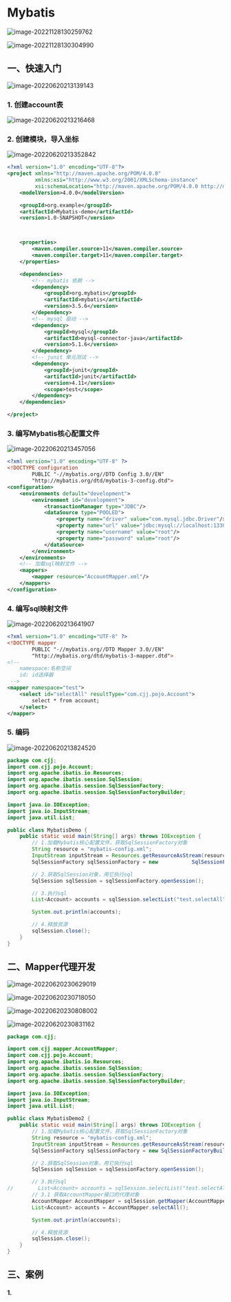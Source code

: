 # Mybatis

![image-20221128130259762](https://gitee.com/chen-jiujia/typora-picgo/raw/master/img/202309251748204.png)

![image-20221128130304990](https://gitee.com/chen-jiujia/typora-picgo/raw/master/img/202309251748205.png)

## 一、快速入门

![image-20220620213139143](https://gitee.com/chen-jiujia/typora-picgo/raw/master/img/202309251748206.png)

### 1.  创建account表

![image-20220620213216468](https://gitee.com/chen-jiujia/typora-picgo/raw/master/img/202309251748207.png)

### 2. 创建模块，导入坐标

![image-20220620213352842](https://gitee.com/chen-jiujia/typora-picgo/raw/master/img/202309251748208.png)

```xml
<?xml version="1.0" encoding="UTF-8"?>
<project xmlns="http://maven.apache.org/POM/4.0.0"
         xmlns:xsi="http://www.w3.org/2001/XMLSchema-instance"
         xsi:schemaLocation="http://maven.apache.org/POM/4.0.0 http://maven.apache.org/xsd/maven-4.0.0.xsd">
    <modelVersion>4.0.0</modelVersion>

    <groupId>org.example</groupId>
    <artifactId>Mybatis-demo</artifactId>
    <version>1.0-SNAPSHOT</version>



    <properties>
        <maven.compiler.source>11</maven.compiler.source>
        <maven.compiler.target>11</maven.compiler.target>
    </properties>

    <dependencies>
        <!-- mybatis 依赖 -->
        <dependency>
            <groupId>org.mybatis</groupId>
            <artifactId>mybatis</artifactId>
            <version>3.5.6</version>
        </dependency>
        <!-- mysql 驱动 -->
        <dependency>
            <groupId>mysql</groupId>
            <artifactId>mysql-connector-java</artifactId>
            <version>5.1.6</version>
        </dependency>
		<!-- junit 单元测试 -->
        <dependency>
            <groupId>junit</groupId>
            <artifactId>junit</artifactId>
            <version>4.11</version>
            <scope>test</scope>
        </dependency>
    </dependencies>

</project>
```

### 3. 编写Mybatis核心配置文件

![image-20220620213457056](https://gitee.com/chen-jiujia/typora-picgo/raw/master/img/202309251748209.png)

```xml
<?xml version="1.0" encoding="UTF-8" ?>
<!DOCTYPE configuration
        PUBLIC "-//mybatis.org//DTD Config 3.0//EN"
        "http://mybatis.org/dtd/mybatis-3-config.dtd">
<configuration>
    <environments default="development">
        <environment id="development">
            <transactionManager type="JDBC"/>
            <dataSource type="POOLED">
                <property name="driver" value="com.mysql.jdbc.Driver"/>
                <property name="url" value="jdbc:mysql://localhost:13306/db?useSSL=false"/>
                <property name="username" value="root"/>
                <property name="password" value="root"/>
            </dataSource>
        </environment>
    </environments>
    <!-- 加载sql映射文件 -->
    <mappers>
        <mapper resource="AccountMapper.xml"/>
    </mappers>
</configuration>
```

### 4. 编写sql映射文件

![image-20220620213641907](https://gitee.com/chen-jiujia/typora-picgo/raw/master/img/202309251748210.png)

```xml
<?xml version="1.0" encoding="UTF-8" ?>
<!DOCTYPE mapper
        PUBLIC "-//mybatis.org//DTD Mapper 3.0//EN"
        "http://mybatis.org/dtd/mybatis-3-mapper.dtd">
<!--
    namespace:名称空间
	id: id选择器
 -->
<mapper namespace="test">
    <select id="selectAll" resultType="com.cjj.pojo.Account">
        select * from account;
    </select>
</mapper>
```

### 5. 编码

![image-20220620213824520](https://gitee.com/chen-jiujia/typora-picgo/raw/master/img/202309251748211.png)

```java
package com.cjj;
import com.cjj.pojo.Account;
import org.apache.ibatis.io.Resources;
import org.apache.ibatis.session.SqlSession;
import org.apache.ibatis.session.SqlSessionFactory;
import org.apache.ibatis.session.SqlSessionFactoryBuilder;

import java.io.IOException;
import java.io.InputStream;
import java.util.List;

public class MybatisDemo {
    public static void main(String[] args) throws IOException {
        // 1.加载Mybatis核心配置文件，获取SqlSessionFactory对象
        String resource = "mybatis-config.xml";
        InputStream inputStream = Resources.getResourceAsStream(resource);
        SqlSessionFactory sqlSessionFactory = new 			SqlSessionFactoryBuilder().build(inputStream);

        // 2.获取SqlSession对象，用它执行sql
        SqlSession sqlSession = sqlSessionFactory.openSession();

        // 3.执行sql
        List<Account> accounts = sqlSession.selectList("test.selectAll");

        System.out.println(accounts);

        // 4.释放资源
        sqlSession.close();
    }
}
```

## 二、Mapper代理开发

![image-20220620230629019](https://gitee.com/chen-jiujia/typora-picgo/raw/master/img/202309251748212.png)

![image-20220620230718050](https://gitee.com/chen-jiujia/typora-picgo/raw/master/img/202309251748213.png)

![image-20220620230808002](https://gitee.com/chen-jiujia/typora-picgo/raw/master/img/202309251748214.png)

![image-20220620230831162](https://gitee.com/chen-jiujia/typora-picgo/raw/master/img/202309251748215.png)

```java
package com.cjj;

import com.cjj.mapper.AccountMapper;
import com.cjj.pojo.Account;
import org.apache.ibatis.io.Resources;
import org.apache.ibatis.session.SqlSession;
import org.apache.ibatis.session.SqlSessionFactory;
import org.apache.ibatis.session.SqlSessionFactoryBuilder;

import java.io.IOException;
import java.io.InputStream;
import java.util.List;

public class MybatisDemo2 {
    public static void main(String[] args) throws IOException {
        // 1.加载Mybatis核心配置文件，获取SqlSessionFactory对象
        String resource = "mybatis-config.xml";
        InputStream inputStream = Resources.getResourceAsStream(resource);
        SqlSessionFactory sqlSessionFactory = new SqlSessionFactoryBuilder().build(inputStream);

        // 2.获取SqlSession对象，用它执行sql
        SqlSession sqlSession = sqlSessionFactory.openSession();

        // 3.执行sql
//        List<Account> accounts = sqlSession.selectList("test.selectAll");
        // 3.1 获取AccountMapper接口的代理对象
        AccountMapper AccountMapper = sqlSession.getMapper(AccountMapper.class);
        List<Account> accounts = AccountMapper.selectAll();

        System.out.println(accounts);

        // 4.释放资源
        sqlSession.close();
    }
}
```

## 三、案例

#### 1. 
